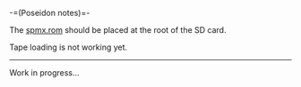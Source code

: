 -=(Poseidon notes)=-

The [spmx.rom](https://github.com/turri21/Specialist_poseidon-ep4cgx150/blob/master/release/spmx.rom) should be placed at the root of the SD card. 

Tape loading is not working yet.

___

Work in progress...
